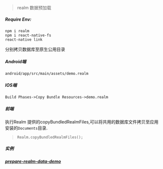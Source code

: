 > realm 数据预加载


##### Require Env:


```
npm i realm
npm i react-native-fs
react-native link 

```

分别拷贝数据库至原生公用目录

##### Android端
`android/app/src/main/assets/demo.realm`

##### IOS端

`Build Phases->Copy Bundle Resources->demo.realm`

##### 前端
执行Realm 提供的copyBundledRealmFiles,可以将共用的数据库文件拷贝至应用安装的`Documents`目录.
> `Realm.copyBundledRealmFiles();	`


##### 实例
##### [prepare-realm-data-demo](https://github.com/peterfei/prepare-realm-data-demo)
